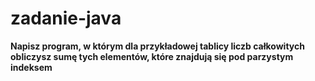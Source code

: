 # zadanie-java

**Napisz program, w którym dla przykładowej tablicy liczb całkowitych
obliczysz sumę tych elementów, które znajdują się pod parzystym indeksem**
